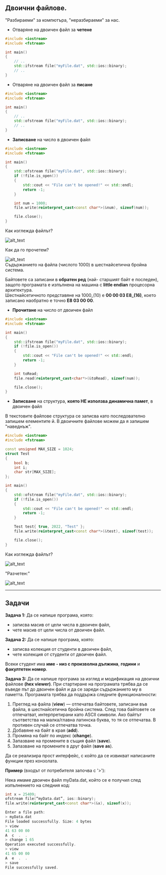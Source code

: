 ## Двоични файлове.
"Разбираеми" за компютъра, "неразбираеми" за нас.  

- Отваряне на двоичен файл за **четене**  
```c++
#include <iostream>
#include <fstream>

int main()
{
    // ..
    std::ifstream file("myFile.dat", std::ios::binary);
    // ..
}
```

- Отваряне на двоичен файл за **писане**  
```c++
#include <iostream>
#include <fstream>

int main()
{
    // ..
    std::ofstream file("myFile.dat", std::ios::binary);
    // ..
}
```

- **Записване** на число в двоичен файл  
```c++
#include <iostream>
#include <fstream>

int main()
{
    std::ofstream file("myFile.dat", std::ios::binary);
    if (!file.is_open())
    {
        std::cout << "File can't be opened!" << std::endl;
        return -1;
    }

    int num = 1000;
    file.write(reinterpret_cast<const char*>(&num), sizeof(num));

    file.close();
}
```
Как изглежда файлът?  

![alt_text](https://github.com/MariaGrozdeva/Object-oriented_programming_FMI/blob/main/Sem_03/images/binFile1.png)  

Как да го прочетем?  

![alt_text](https://github.com/MariaGrozdeva/Object-oriented_programming_FMI/blob/main/Sem_03/images/binFile1HexViewer.png)  
Съдържанието на файла (числото 1000) в шестнайсетична бройна система.  

Байтовете са записани в **обратен ред** (най- старшият байт е последен), защото програмата е изпълнена на машина с **little endian** процесорна архитектура.  
Шестнайсетичното представяне на 1000_(10) е **00 00 03 E8_(16)**, което записано наобратно е точно **E8 03 00 00**.  

- **Прочитане** на число от двоичен файл  
```c++
#include <iostream>
#include <fstream>

int main()
{
    std::ifstream file("myFile.dat", std::ios::binary);
    if (!file.is_open())
    {
        std::cout << "File can't be opened!" << std::endl;
        return -1;
    }

    int toRead;
    file.read(reinterpret_cast<char*>(&toRead), sizeof(num));

    file.close();
}
```

- **Записване** на структура, **която НЕ използва динамична памет**, в двоичен файл  

В текстовите файлове структура се записва като последователно запишем елементите й. В двоичните файлове можем да я запишем "наведнъж".  
```c++
#include <iostream>
#include <fstream>

const unsigned MAX_SIZE = 1024;
struct Test
{
    bool b;
    int i;
    char str[MAX_SIZE];
};

int main()
{
    std::ofstream file("myFile.dat", std::ios::binary);
    if (!file.is_open())
    {
        std::cout << "File can't be opened!" << std::endl;
        return -1;
    }

    Test test{ true, 2022, "Test" };
    file.write(reinterpret_cast<const char*>(&test), sizeof(test));

    file.close();
}
```

Как изглежда файлът?  

![alt_text](https://github.com/MariaGrozdeva/Object-oriented_programming_FMI/blob/main/Sem_03/images/binFile2.png)  

"Разчетен:"  

![alt_text](https://github.com/MariaGrozdeva/Object-oriented_programming_FMI/blob/main/Sem_03/images/binFile2HexViewer.png)  

---

## Задачи

**Задача 1:** Да се напише програма, която:  
- записва масив от цели числа в двоичен файл,
- чете масив от цели числа от двоичен файл.  

**Задача 2:** Да се напише програма, която:  
- записва колекция от студенти в двоичен файл,
- чете колекция от студенти от двоичен файл.  

Всеки студент има **име - низ с произволна дължина**, **години** и **факултетен номер**.  

**Задача 3:** Да се напише програма за изглед и модификация на двоични файлове **(hex viewer)**. При стартиране на програмата трябва да се въведе път до двоичен файл и да се зареди съдържанието му в паметта. Програмата трябва да поддържа следните функционалности:

1. Преглед на файла (**view**) — отпечатва байтовете, записани във файла, в шестнайсетична бройна система. След това байтовете се отпечатват, интерпретирани като ASCII символи. Ако байтът съответства на малка/главна латинска буква, то тя се отпечатва. В противен случай се отпечатва точка.
2. Добавяне на байт в края (**add**).
3. Промяна на байт по индекс (**change**).
4. Запазване на промените в същия файл (**save**).
5. Запазване на промените в друг файл (**save as**).

Да се реализира прост интерфейс, с който да се извикват написаните функции през конзолата.  

**Пример**  (входът от потребителя започва с '>'):

Нека имаме двоичен файл myData.dat, който се е получил след изпълнението на следния код:

```c++
int x = 25409;
ofstream file(“myData.dat”, ios::binary);
file.write(reinterpret_cast<const char*>(&x), sizeof(x));
```

```c++
Enter a file path:
> myData.dat
File loaded successfully. Size: 4 bytes
> view
41 63 00 00
A  c  .  .
> change 1 65
Operation executed successfully.
> view
41 65 00 00
A  e  .  .
> save
File successfully saved.
```
